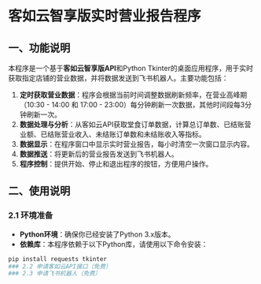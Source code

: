 # 客如云智享版实时营业报告程序

## 一、功能说明

本程序是一个基于**客如云智享版API**和Python Tkinter的桌面应用程序，用于实时获取指定店铺的营业数据，并将数据发送到飞书机器人。主要功能包括：
1. **定时获取营业数据**：程序会根据当前时间调整数据刷新频率，在营业高峰期（10:30 - 14:00 和 17:00 - 23:00）每分钟刷新一次数据，其他时间段每3分钟刷新一次。
2. **数据处理与分析**：从客如云API获取堂食订单数据，计算总订单数、已结账营业额、已结账营业收入、未结账订单数和未结账收入等指标。
3. **数据显示**：在程序窗口中显示实时营业报告，每小时清空一次窗口显示内容。
4. **数据推送**：将更新后的营业报告发送到飞书机器人。
5. **程序控制**：提供开始、停止和退出程序的按钮，方便用户操作。

## 二、使用说明

### 2.1 环境准备
- **Python环境**：确保你已经安装了Python 3.x版本。
- **依赖库**：本程序依赖于以下Python库，请使用以下命令安装：
```bash
pip install requests tkinter
### 2.2 申请客如云API接口（免费）
### 2.3 申请飞书机器人（免费）
